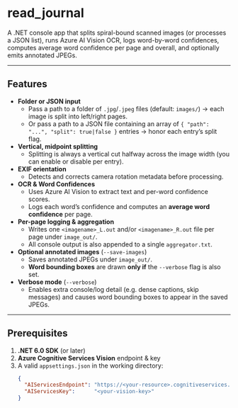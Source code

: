 # read_journal

A .NET console app that splits spiral-bound scanned images (or processes a JSON list), runs Azure AI Vision OCR, logs word-by-word confidences, computes average word confidence per page and overall, and optionally emits annotated JPEGs.

---

## Features

- **Folder or JSON input**  
  - Pass a path to a folder of `.jpg`/`.jpeg` files (default: `images/`) → each image is split into left/right pages.  
  - Or pass a path to a JSON file containing an array of `{ "path": "...", "split": true|false }` entries → honor each entry’s split flag.  
- **Vertical, midpoint splitting**  
  - Splitting is always a vertical cut halfway across the image width (you can enable or disable per entry).  
- **EXIF orientation**  
  - Detects and corrects camera rotation metadata before processing.  
- **OCR & Word Confidences**  
  - Uses Azure AI Vision to extract text and per-word confidence scores.  
  - Logs each word’s confidence and computes an **average word confidence** per page.  
- **Per-page logging & aggregation**  
  - Writes one `<imagename>_L.out` and/or `<imagename>_R.out` file per page under `image_out/`.  
  - All console output is also appended to a single `aggregator.txt`.  
- **Optional annotated images** (`--save-images`)  
  - Saves annotated JPEGs under `image_out/`.  
  - **Word bounding boxes** are drawn **only if** the `--verbose` flag is also set.  
- **Verbose mode** (`--verbose`)  
  - Enables extra console/log detail (e.g. dense captions, skip messages) and causes word bounding boxes to appear in the saved JPEGs.

---

## Prerequisites

1. **.NET 6.0 SDK** (or later)  
2. **Azure Cognitive Services Vision** endpoint & key  
3. A valid `appsettings.json` in the working directory:
   ```json
   {
     "AIServicesEndpoint": "https://<your-resource>.cognitiveservices.azure.com/",
     "AIServicesKey":      "<your-vision-key>"
   }
